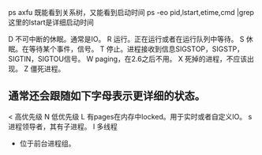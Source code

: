 ps axfu 既能看到关系树，又能看到启动时间
ps -eo pid,lstart,etime,cmd |grep 这里的lstart是详细启动时间

D 不可中断的休眠。通常是IO。
R 运行。正在运行或者在运行队列中等待。
S 休眠。在等待某个事件，信号。
T 停止。进程接收到信息SIGSTOP，SIGSTP，SIGTIN，SIGTOU信号。
W paging，在2.6之后不用。
X 死掉的进程，不应该出现。
Z 僵死进程。
## 通常还会跟随如下字母表示更详细的状态。
< 高优先级
N 低优先级
L 有pages在内存中locked。用于实时或者自定义IO。
s 进程领导者，其有子进程。
l 多线程
+ 位于前台进程组。